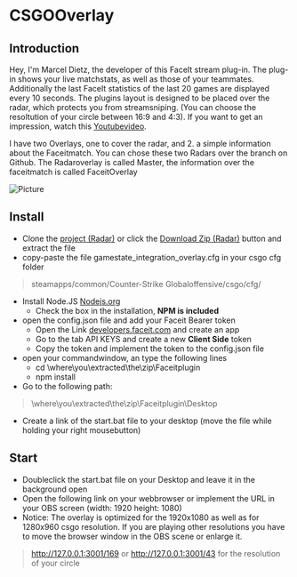 # **CSGOOverlay**

## Introduction

Hey, I'm Marcel Dietz, the developer of this FaceIt stream plug-in.
The plug-in shows your live matchstats, as well as those of your teammates.
Additionally the last FaceIt statistics of the last 20 games are displayed every 10 seconds.
The plugins layout is designed to be placed over the radar, which protects you from streamsniping. (You can choose the resoltution of your circle between 16:9 and 4:3).
If you want to get an impression, watch this [Youtubevideo](https://youtu.be/RvJDKx1TZwM). 

I have two Overlays, one to cover the radar, and 2. a simple information about the Faceitmatch.
You can chose these two Radars over the branch on Github.
The Radaroverlay is called Master, the information over the faceitmatch is called FaceitOverlay

![Picture](https://raw.githubusercontent.com/Dietze1595/Faceitplugin/master/public/picture/overview.PNG) 




## Install

* Clone the [project (Radar)](https://github.com/Dietze1595/Faceitplugin) or click the [Download Zip (Radar)](https://github.com/Dietze1595/Faceitplugin/archive/master.zip) button and extract the file
* copy-paste the file gamestate_integration_overlay.cfg in your csgo cfg folder 
> steamapps/common/Counter-Strike Globaloffensive/csgo/cfg/
* Install Node.JS [Nodejs.org](https://nodejs.org/en/download/)
  * Check the box in the installation, **NPM is included**
* open the config.json file and add your Faceit Bearer token
  * Open the Link [developers.faceit.com](https://developers.faceit.com/apps) and create an app
  * Go to the tab API KEYS and create a new **Client Side** token
  * Copy the token and implement the token to the config.json file
* open your commandwindow, an type the following lines
  * cd \where\you\extracted\the\zip\Faceitplugin
  * npm install
* Go to the following path: 
> \where\you\extracted\the\zip\Faceitplugin\Desktop
* Create a link of the start.bat file to your desktop (move the file while holding your right mousebutton)
 
## Start

* Doubleclick the start.bat file on your Desktop and leave it in the background open
* Open the following link on your webbrowser or implement the URL in your OBS screen (width: 1920 height: 1080)
* Notice: The overlay is optimized for the 1920x1080 as well as for 1280x960 csgo resolution. If you are playing other resolutions you have to move the browser window in the OBS scene or enlarge it.
> http://127.0.0.1:3001/169 or http://127.0.0.1:3001/43 for the resolution of your circle

